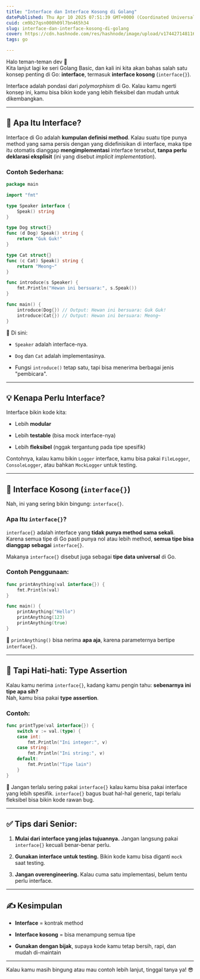 ```yaml
---
title: "Interface dan Interface Kosong di Golang"
datePublished: Thu Apr 10 2025 07:51:39 GMT+0000 (Coordinated Universal Time)
cuid: cm9b27qsn000h09l7bn465h34
slug: interface-dan-interface-kosong-di-golang
cover: https://cdn.hashnode.com/res/hashnode/image/upload/v1744271481165/9feace57-14b2-4eb5-b868-a83bcbdf7f43.png
tags: go

---
```


Halo teman-teman dev 👋  
Kita lanjut lagi ke seri Golang Basic, dan kali ini kita akan bahas salah satu konsep penting di Go: **interface**, termasuk **interface kosong** (`interface{}`).

Interface adalah pondasi dari *polymorphism* di Go. Kalau kamu ngerti konsep ini, kamu bisa bikin kode yang lebih fleksibel dan mudah untuk dikembangkan.

---

## 🔧 Apa Itu Interface?

Interface di Go adalah **kumpulan definisi method**. Kalau suatu tipe punya method yang sama persis dengan yang didefinisikan di interface, maka tipe itu otomatis dianggap **mengimplementasi** interface tersebut, **tanpa perlu deklarasi eksplisit** (ini yang disebut *implicit implementation*).

### Contoh Sederhana:

```go
package main

import "fmt"

type Speaker interface {
    Speak() string
}

type Dog struct{}
func (d Dog) Speak() string {
    return "Guk Guk!"
}

type Cat struct{}
func (c Cat) Speak() string {
    return "Meong~"
}

func introduce(s Speaker) {
    fmt.Println("Hewan ini bersuara:", s.Speak())
}

func main() {
    introduce(Dog{}) // Output: Hewan ini bersuara: Guk Guk!
    introduce(Cat{}) // Output: Hewan ini bersuara: Meong~
}
```

📝 Di sini:

* `Speaker` adalah interface-nya.
    
* `Dog` dan `Cat` adalah implementasinya.
    
* Fungsi `introduce()` tetap satu, tapi bisa menerima berbagai jenis "pembicara".
    

---

## 💡 Kenapa Perlu Interface?

Interface bikin kode kita:

* Lebih **modular**
    
* Lebih **testable** (bisa mock interface-nya)
    
* Lebih **fleksibel** (nggak tergantung pada tipe spesifik)
    

Contohnya, kalau kamu bikin `Logger` interface, kamu bisa pakai `FileLogger`, `ConsoleLogger`, atau bahkan `MockLogger` untuk testing.

---

## 🧳 Interface Kosong (`interface{}`)

Nah, ini yang sering bikin bingung: `interface{}`.

### Apa Itu `interface{}`?

`interface{}` adalah interface yang **tidak punya method sama sekali**.  
Karena semua tipe di Go pasti punya nol atau lebih method, **semua tipe bisa dianggap sebagai** `interface{}`.

Makanya `interface{}` disebut juga sebagai **tipe data universal** di Go.

### Contoh Penggunaan:

```go
func printAnything(val interface{}) {
    fmt.Println(val)
}

func main() {
    printAnything("Hello")
    printAnything(123)
    printAnything(true)
}
```

📝 `printAnything()` bisa nerima **apa aja**, karena parameternya bertipe `interface{}`.

---

## 🧪 Tapi Hati-hati: Type Assertion

Kalau kamu nerima `interface{}`, kadang kamu pengin tahu: **sebenarnya ini tipe apa sih?**  
Nah, kamu bisa pakai **type assertion**.

### Contoh:

```go
func printType(val interface{}) {
    switch v := val.(type) {
    case int:
        fmt.Println("Ini integer:", v)
    case string:
        fmt.Println("Ini string:", v)
    default:
        fmt.Println("Tipe lain")
    }
}
```

🧠 Jangan terlalu sering pakai `interface{}` kalau kamu bisa pakai interface yang lebih spesifik. `interface{}` bagus buat hal-hal generic, tapi terlalu fleksibel bisa bikin kode rawan bug.

---

## ✅ Tips dari Senior:

1. **Mulai dari interface yang jelas tujuannya.** Jangan langsung pakai `interface{}` kecuali benar-benar perlu.
    
2. **Gunakan interface untuk testing.** Bikin kode kamu bisa diganti `mock` saat testing.
    
3. **Jangan overengineering.** Kalau cuma satu implementasi, belum tentu perlu interface.
    

---

## ✍️ Kesimpulan

* **Interface** = kontrak method
    
* **Interface kosong** = bisa menampung semua tipe
    
* **Gunakan dengan bijak**, supaya kode kamu tetap bersih, rapi, dan mudah di-maintain
    

---

Kalau kamu masih bingung atau mau contoh lebih lanjut, tinggal tanya ya! 😎